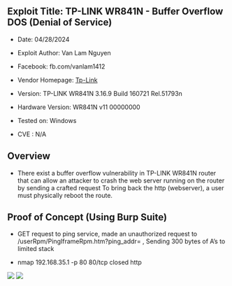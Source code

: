 ## Exploit Title: TP-LINK WR841N - Buffer Overflow DOS (Denial of Service)

- Date: 04/28/2024

- Exploit Author: Van Lam Nguyen

- Facebook: fb.com/vanlam1412

- Vendor Homepage: [Tp-Link](http://www.tp-link.com)

- Version: TP-LINK WR841N 3.16.9 Build 160721 Rel.51793n

- Hardware Version: WR841N v11 00000000

- Tested on: Windows

- CVE : N/A

## Overview

- There exist a buffer overflow vulnerability in TP-LINK WR841N router that can allow an attacker to crash the web server running on the router by sending a crafted request
  To bring back the http (webserver), a user must physically reboot the route.

## Proof of Concept (Using Burp Suite)

- GET request to ping service, made an unauthorized request to /userRpm/PingIframeRpm.htm?ping_addr= , Sending 300 bytes of A’s to limited stack

- nmap 192.168.35.1 -p 80 80/tcp closed http

![](https://www3.0zz0.com/2024/08/10/19/692309672.jpg)
![](https://www4.0zz0.com/2024/08/18/09/916399463.jpg)
